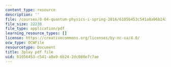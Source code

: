 ```yaml
---
content_type: resource
description: ''
file: /courses/8-04-quantum-physics-i-spring-2016/61056453c541a8a96b242dc088e7c7ae_vWGP5dogNm8.pdf
file_size: 22238
file_type: application/pdf
learning_resource_types: []
license: https://creativecommons.org/licenses/by-nc-sa/4.0/
ocw_type: OCWFile
resourcetype: Document
title: 3play pdf file
uid: 61056453-c541-a8a9-6b24-2dc088e7c7ae
---
```

